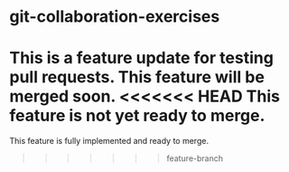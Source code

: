 # git-collaboration-exercises
This is a feature update for testing pull requests. This feature will be merged soon.
<<<<<<< HEAD
This feature is not yet ready to merge.
=======
This feature is fully implemented and ready to merge.
>>>>>>> feature-branch
